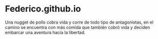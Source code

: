 # Federico.github.io
Una nugget de pollo cobra vida y corre de todo tipo de antagonistas, en el camino se encuentra con más comida que también cobró vida y deciden embarcar una aventura hacia la libertad.
